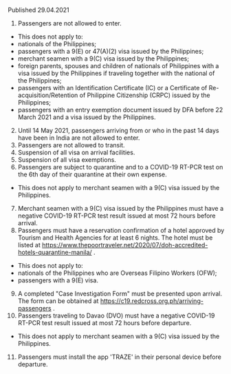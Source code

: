 Published 29.04.2021
1. Passengers are not allowed to enter.
- This does not apply to:
- nationals of the Philippines;
- passengers with a 9(E) or 47(A)(2) visa issued by the Philippines;
- merchant seamen with a 9(C) visa issued by the Philippines;
- foreign parents, spouses and children of nationals of Philippines with a visa issued by the Philippines if traveling together with the national of the Philippines;
- passengers with an Identification Certificate (IC) or a Certificate of Re-acquisition/Retention of Philippine Citizenship (CRPC) issued by the Philippines;
- passengers with an entry exemption document issued by DFA before 22 March 2021 and a visa issued by the Philippines.
2. Until 14 May 2021, passengers arriving from or who in the past 14 days have been in India are not allowed to enter.
3. Passengers are not allowed to transit.
4. Suspension of all visa on arrival facilities.
5. Suspension of all visa exemptions.
6. Passengers are subject to quarantine and to a COVID-19 RT-PCR test on the 6th day of their quarantine at their own expense.
- This does not apply to merchant seamen with a 9(C) visa issued by the Philippines.
7. Merchant seamen with a 9(C) visa issued by the Philippines must have a negative COVID-19 RT-PCR test result issued at most 72 hours before arrival.
8. Passengers must have a reservation confirmation of a hotel approved by Tourism and Health Agencies for at least 6 nights. The hotel must be listed at <a href="https://www.thepoortraveler.net/2020/07/doh-accredited-hotels-quarantine-manila/">https://www.thepoortraveler.net/2020/07/doh-accredited-hotels-quarantine-manila/</a> .
- This does not apply to:
- nationals of the Philippines who are Overseas Filipino Workers (OFW);
- passengers with a 9(E) visa.
9. A completed "Case Investigation Form" must be presented upon arrival. The form can be obtained at <a href="https://c19.redcross.org.ph/arriving-passengers">https://c19.redcross.org.ph/arriving-passengers</a> .
10. Passengers traveling to Davao (DVO) must have a negative COVID-19 RT-PCR test result issued at most 72 hours before departure.
- This does not apply to merchant seamen with a 9(C) visa issued by the Philippines.
11. Passengers must install the app 'TRAZE' in their personal device before departure.

